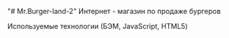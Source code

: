 "# Mr.Burger-land-2" 
Интернет - магазин по продаже бургеров

Используемые технологии (БЭМ, JavaScript, HTML5)

